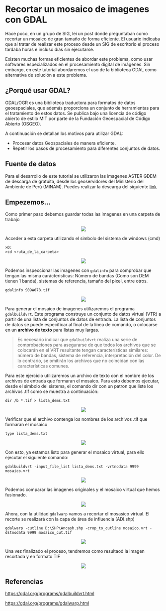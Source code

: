 # Recortar un mosaico de imagenes con GDAL

Hace poco, en un grupo de SIG, leí un post donde preguntaban como recortar un mosaico de gran tamaño de forma eficiente. El usuario indicaba que al tratar de realizar este proceso desde un SIG de escritorio el proceso tardaba horas e incluso días sin ejecutarse.

Existen muchas formas eficientes de abordar este problema, como usar softwares especializados en el procesamiento digital de imágenes. Sin embargo, en este tutorial abordaremos el uso de la biblioteca GDAL como alternativa de solución a este problema.

## ¿Porqué usar GDAL?

GDAL/OGR es una biblioteca traductora para formatos de datos geoespaciales, que además proporciona un conjunto de herramientas para el tratamiento de estos datos. Se publica bajo una licencia de código abierto de estilo MIT por parte de la Fundación Geoespacial de Código Abierto (OSGEO).

A continuación se detallan los motivos para utilizar GDAL:

* Procesar datos Geospaciales de manera eficiente.
* Repetir los pasos de procesamiento para diferentes conjuntos de datos.

## Fuente de datos

Para el desarrollo de este tutorial se utilizaron las imagenes ASTER GDEM de descarga de gratuita, desde los geoservidores del Ministerio del Ambiente de Perú (MINAM). Puedes realizar la descarga del siguiente [link](https://geoservidorperu.minam.gob.pe/geoservidor/download_raster.aspx)

## Empezemos...

Como primer paso debemos guardar todas las imagenes en una carpeta de trabajo

<p align="center"><img src = "https://user-images.githubusercontent.com/88239150/190855386-b4e57497-47fc-4c64-bc84-481fd6e340f6.png"/></p>

Acceder a esta carpeta utilizando el simbolo del sistema de windows (cmd)

```
>D:
>cd <ruta_de_la_carpeta>
```

<p align="center"><img src = "https://user-images.githubusercontent.com/88239150/190856340-82177579-ff24-4a94-91c6-d3fd701850c6.png"/></p>

Podemos inspeccionar las imagenes con `gdalinfo` para comprobar que tengan las misma carácteristicas: Número de bandas (Como son DEM tienen 1 banda), sistemas de referencia, tamaño del pixel, entre otros.

```
gdalinfo S09W078.tif
```

<p align="center"><img src = "https://user-images.githubusercontent.com/88239150/190856203-29402f7a-3f09-4869-9b52-d068a262a246.png"/></p>

Para generar el mosaico de imagenes utilizaremos el programa `gdalbuildvrt`. Este programa construye un conjunto de datos virtual (VTR) a partir de una lista de conjuntos de datos de entrada. La lista de conjuntos de datos se puede especificar al final de la línea de comando, o colocarse en un **archivo de texto** para listas muy largas.

> Es necesario indicar que `gdalbuildvrt` realiza una serie de comprobaciones para asegurarse de que todos los archivos que se colocarán en el VRT resultante tengan características similares: número de bandas, sistema de referencia, interpretación del color. De lo contrario, se omitirán los archivos que no coincidan con las características comunes.

Para este ejercicio utilizaremos un archivo de texto con el nombre de los archivos de entrada que formaran el mosaico. Para esto debemos ejecutar, desde el simbolo del sistema, el comando dir con un patron que liste los archivos .tif como se muestra a continuación:

```
dir /b *.tif > lista_dems.txt
```

<p align="center"><img src = "https://user-images.githubusercontent.com/88239150/190856226-27eece55-0468-4412-ad2d-dba8a63385fa.png"/></p>

Verificar que el archivo contenga los nombres de los archivos .tif que formaran el mosaico

```
type lista_dems.txt
```

<p align="center"><img src = "https://user-images.githubusercontent.com/88239150/190856261-86786d96-ff42-41f2-b146-ddcf4fa27943.png"/></p>

Con esto, ya estamos listo para generar el mosaico virtual, para ello ejecutar el siguiente comando:

```
gdalbuildvrt -input_file_list lista_dems.txt -vrtnodata 9999 mosaico.vrt
```

<p align="center"><img src = "https://user-images.githubusercontent.com/88239150/190856437-0ee2eb13-7d49-4b2f-bfe9-29e058b46b48.png"/></p>

Podemos comparar las imagenes originales y el mosaico virtual que hemos fusionado.

<p align="center"><img src = "https://user-images.githubusercontent.com/88239150/190856643-cc4cba19-8cee-46da-9f72-793e2ddb8905.png"/></p>

Ahora, con la utilidad `gdalwarp` vamos a recortar el mosasico virtual. El recorte se realizará con la capa de área de influencia (ADI.shp)

```
gdalwarp -cutline D:\SHP\Ancash.shp -crop_to_cutline mosaico.vrt -dstnodata 9999 mosaico_cut.tif
```

<p align="center"><img src = "https://user-images.githubusercontent.com/88239150/190856960-6b534fe7-66e4-4c91-aded-b805cb3267a1.png"/></p>

Una vez finalizado el proceso, tendremos como resultaod la imagen recortada y en formato TIF

<p align="center"><img src = "https://user-images.githubusercontent.com/88239150/190856909-cc7c0208-244f-45d2-bdad-6143e7bd9a85.png"/></p>

## Referencias

https://gdal.org/programs/gdalbuildvrt.html

https://gdal.org/programs/gdalwarp.html


